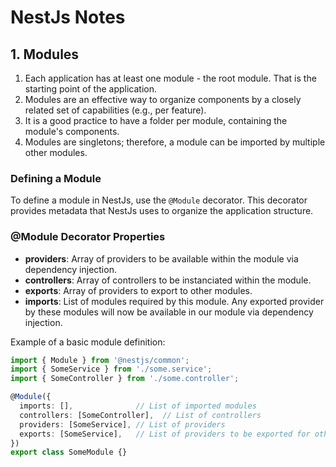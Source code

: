 # NestJs Notes

## 1. Modules

1. Each application has at least one module - the root module. That is the starting point of the application.
2. Modules are an effective way to organize components by a closely related set of capabilities (e.g., per feature).
3. It is a good practice to have a folder per module, containing the module's components.
4. Modules are singletons; therefore, a module can be imported by multiple other modules.

### Defining a Module

To define a module in NestJs, use the `@Module` decorator. This decorator provides metadata that NestJs uses to organize the application structure.

### @Module Decorator Properties

- **providers**: Array of providers to be available within the module via dependency injection.
- **controllers**: Array of controllers to be instanciated within the module.
- **exports**: Array of providers to export to other modules.
- **imports**: List of modules required by this module. Any exported provider by these modules will now be available in our module via dependency injection.

Example of a basic module definition:

```typescript
import { Module } from '@nestjs/common';
import { SomeService } from './some.service';
import { SomeController } from './some.controller';

@Module({
  imports: [],              // List of imported modules
  controllers: [SomeController],  // List of controllers
  providers: [SomeService], // List of providers
  exports: [SomeService],   // List of providers to be exported for other modules to use
})
export class SomeModule {}
```
